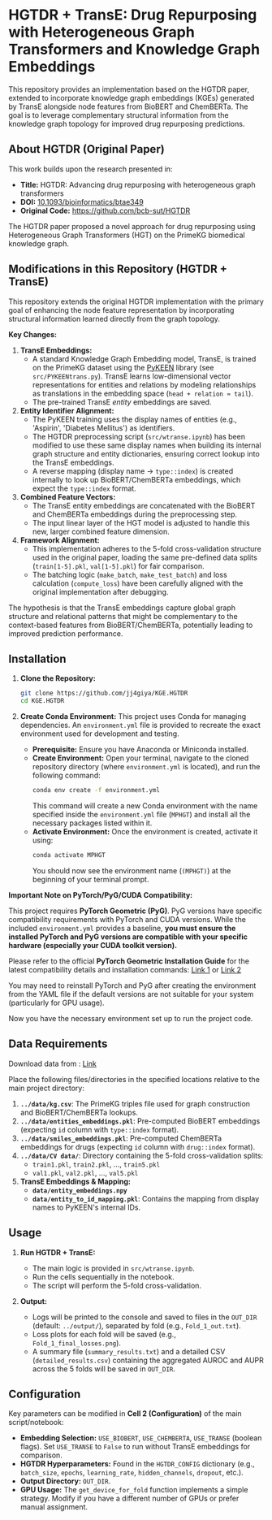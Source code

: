 # HGTDR + TransE: Drug Repurposing with Heterogeneous Graph Transformers and Knowledge Graph Embeddings

This repository provides an implementation based on the HGTDR paper, extended to incorporate knowledge graph embeddings (KGEs) generated by TransE alongside node features from BioBERT and ChemBERTa. The goal is to leverage complementary structural information from the knowledge graph topology for improved drug repurposing predictions.

## About HGTDR (Original Paper)

This work builds upon the research presented in:

*   **Title:** HGTDR: Advancing drug repurposing with heterogeneous graph transformers
*   **DOI:** [10.1093/bioinformatics/btae349](https://doi.org/10.1093/bioinformatics/btae349)
*   **Original Code:** https://github.com/bcb-sut/HGTDR

The HGTDR paper proposed a novel approach for drug repurposing using Heterogeneous Graph Transformers (HGT) on the PrimeKG biomedical knowledge graph.

## Modifications in this Repository (HGTDR + TransE)

This repository extends the original HGTDR implementation with the primary goal of enhancing the node feature representation by incorporating structural information learned directly from the graph topology.

**Key Changes:**

1.  **TransE Embeddings:**
    *   A standard Knowledge Graph Embedding model, TransE, is trained on the PrimeKG dataset using the [PyKEEN](https://github.com/pykeen/pykeen) library (see `src/PYKEENtrans.py`). TransE learns low-dimensional vector representations for entities and relations by modeling relationships as translations in the embedding space (`head + relation ≈ tail`).
    *   The pre-trained TransE *entity* embeddings are saved.
2.  **Entity Identifier Alignment:**
    *   The PyKEEN training uses the display names of entities (e.g., 'Aspirin', 'Diabetes Mellitus') as identifiers.
    *   The HGTDR preprocessing script (`src/wtranse.ipynb`) has been modified to use these same display names when building its internal graph structure and entity dictionaries, ensuring correct lookup into the TransE embeddings. 
    *   A reverse mapping (display name -> `type::index`) is created internally to look up BioBERT/ChemBERTa embeddings, which expect the `type::index` format.
3.  **Combined Feature Vectors:**
    *   The TransE entity embeddings are concatenated with the BioBERT and ChemBERTa embeddings during the preprocessing step.
    *   The input linear layer of the HGT model is adjusted to handle this new, larger combined feature dimension.
4.  **Framework Alignment:**
    *   This implementation adheres to the 5-fold cross-validation structure used in the original paper, loading the same pre-defined data splits (`train[1-5].pkl`, `val[1-5].pkl`) for fair comparison.
    *   The batching logic (`make_batch`, `make_test_batch`) and loss calculation (`compute_loss`) have been carefully aligned with the original implementation after debugging.

The hypothesis is that the TransE embeddings capture global graph structure and relational patterns that might be complementary to the context-based features from BioBERT/ChemBERTa, potentially leading to improved prediction performance.

## Installation

1.  **Clone the Repository:**
    ```bash
    git clone https://github.com/jj4giya/KGE.HGTDR
    cd KGE.HGTDR
    ```

2.  **Create Conda Environment:**
    This project uses Conda for managing dependencies. An `environment.yml` file is provided to recreate the exact environment used for development and testing.
    *   **Prerequisite:** Ensure you have Anaconda or Miniconda installed.
    *   **Create Environment:** Open your terminal, navigate to the cloned repository directory (where `environment.yml` is located), and run the following command:
        ```bash
        conda env create -f environment.yml
        ```
        This command will create a new Conda environment with the name specified inside the `environment.yml` file (`MPHGT`) and install all the necessary packages listed within it.
    *   **Activate Environment:** Once the environment is created, activate it using:
        ```bash
        conda activate MPHGT
        ```
        You should now see the environment name (`(MPHGT)`) at the beginning of your terminal prompt.

**Important Note on PyTorch/PyG/CUDA Compatibility:**

This project requires **PyTorch Geometric (PyG)**. PyG versions have specific compatibility requirements with PyTorch and CUDA versions. While the included `environment.yml` provides a baseline, **you must ensure the installed PyTorch and PyG versions are compatible with your specific hardware (especially your CUDA toolkit version).**

Please refer to the official **PyTorch Geometric Installation Guide** for the latest compatibility details and installation commands:
[Link 1](https://pytorch-geometric.readthedocs.io/en/latest/install/installation.html)
or
[Link 2](https://pytorch-geometric.com/whl/)

You may need to reinstall PyTorch and PyG after creating the environment from the YAML file if the default versions are not suitable for your system (particularly for GPU usage).

Now you have the necessary environment set up to run the project code.

## Data Requirements

Download data from : [Link](https://dml.ir/HGTDR_data)

Place the following files/directories in the specified locations relative to the main project directory:

1.  **`../data/kg.csv`**: The PrimeKG triples file used for graph construction and BioBERT/ChemBERTa lookups.
2.  **`../data/entities_embeddings.pkl`**: Pre-computed BioBERT embeddings (expecting `id` column with `type::index` format).
3.  **`../data/smiles_embeddings.pkl`**: Pre-computed ChemBERTa embeddings for drugs (expecting `id` column with `drug::index` format).
4.  **`../data/CV data/`**: Directory containing the 5-fold cross-validation splits:
    *   `train1.pkl`, `train2.pkl`, ..., `train5.pkl`
    *   `val1.pkl`, `val2.pkl`, ..., `val5.pkl`
5.  **TransE Embeddings & Mapping:**
    *   **`data/entity_embeddings.npy`**
    *   **`data/entity_to_id_mapping.pkl`**: Contains the mapping from display names to PyKEEN's internal IDs.

## Usage

1.  **Run HGTDR + TransE:**
    *   The main logic is provided in `src/wtranse.ipynb`.
    *   Run the cells sequentially in the notebook.
    *   The script will perform the 5-fold cross-validation.

2.  **Output:**
    *   Logs will be printed to the console and saved to files in the `OUT_DIR` (default: `../output/`), separated by fold (e.g., `Fold_1_out.txt`).
    *   Loss plots for each fold will be saved (e.g., `Fold_1_final_losses.png`).
    *   A summary file (`summary_results.txt`) and a detailed CSV (`detailed_results.csv`) containing the aggregated AUROC and AUPR across the 5 folds will be saved in `OUT_DIR`.

## Configuration

Key parameters can be modified in **Cell 2 (Configuration)** of the main script/notebook:

*   **Embedding Selection:** `USE_BIOBERT`, `USE_CHEMBERTA`, `USE_TRANSE` (boolean flags). Set `USE_TRANSE` to `False` to run without TransE embeddings for comparison.
*   **HGTDR Hyperparameters:** Found in the `HGTDR_CONFIG` dictionary (e.g., `batch_size`, `epochs`, `learning_rate`, `hidden_channels`, `dropout`, etc.).
*   **Output Directory:** `OUT_DIR`.
*   **GPU Usage:** The `get_device_for_fold` function implements a simple strategy. Modify if you have a different number of GPUs or prefer manual assignment.
